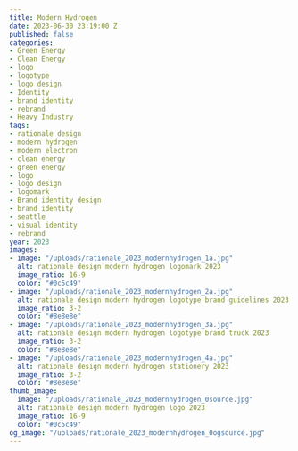 ```yaml
---
title: Modern Hydrogen
date: 2023-06-30 23:19:00 Z
published: false
categories:
- Green Energy
- Clean Energy
- logo
- logotype
- logo design
- Identity
- brand identity
- rebrand
- Heavy Industry
tags:
- rationale design
- modern hydrogen
- modern electron
- clean energy
- green energy
- logo
- logo design
- logomark
- Brand identity design
- brand identity
- seattle
- visual identity
- rebrand
year: 2023
images:
- image: "/uploads/rationale_2023_modernhydrogen_1a.jpg"
  alt: rationale design modern hydrogen logomark 2023
  image_ratio: 16-9
  color: "#0c5c49"
- image: "/uploads/rationale_2023_modernhydrogen_2a.jpg"
  alt: rationale design modern hydrogen logotype brand guidelines 2023
  image_ratio: 3-2
  color: "#8e8e8e"
- image: "/uploads/rationale_2023_modernhydrogen_3a.jpg"
  alt: rationale design modern hydrogen logotype brand truck 2023
  image_ratio: 3-2
  color: "#8e8e8e"
- image: "/uploads/rationale_2023_modernhydrogen_4a.jpg"
  alt: rationale design modern hydrogen stationery 2023
  image_ratio: 3-2
  color: "#8e8e8e"
thumb_image:
  image: "/uploads/rationale_2023_modernhydrogen_0source.jpg"
  alt: rationale design modern hydrogen logo 2023
  image_ratio: 16-9
  color: "#0c5c49"
og_image: "/uploads/rationale_2023_modernhydrogen_0ogsource.jpg"
---
```


